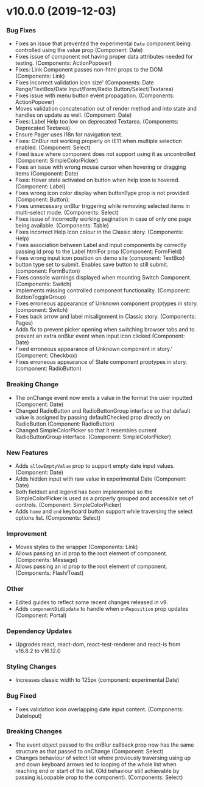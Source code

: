 # v10.0.0 (2019-12-03)
### Bug Fixes
* Fixes an issue that prevented the experimental `Date` component being controlled using the value prop (Component: Date)
* Fixes issue of component not having proper data attributes needed for testing. (Components: ActionPopover)
* Fixes: Link Component passes non-html props to the DOM (Components: Link)
* Fixes incorrect validation icon size' (Components: Date Range/TextBox/Date Input/Form/Radio Button/Select/Textarea)
* Fixes issue with menu button event propagation. (Components: ActionPopover)
* Moves validation concatenation out of render method and into state and handles on update as well. (Component: Date)
* Fixes: Label Help too low on deprecated Textarea. (Components: Deprecated Textarea)
* Ensure Pager uses I18n for navigation text.
* Fixes: OnBlur not working properly on IE11 when multiple selection enabled. (Component: Select)
* Fixed issue where component does not support using it as uncontrolled (Component: SimpleColorPicker)
* Fixes an issue with wrong mouse cursor when hovering or dragging items (Component: Date)
* Fixes: Hover state activated on button when help icon is hovered. (Component: Label)
* Fixes wrong icon color display when buttonType prop is not provided (Component: Button).
* Fixes unnecessary onBlur triggering while removing selected items in multi-select mode. (Components: Select)
* Fixes issue of incorrectly working pagination in case of only one page being available. (Components: Table)
* Fixes incorrect Help Icon colour in the Classic story. (Components: Help)
* Fixes association between Label and input components by correctly passing id prop to the Label htmlFor prop (Component: FormField)
* Fixes wrong input icon position on demo site (component: TextBox)
* button type set to submit. Enables save button to still submit. (component: FormButton)
* Fixes console warnings displayed when mounting Switch Component. (Components: Switch)
* Implements missing controlled component functionality. (Component: ButtonToggleGroup)
* Fixes erroneous appearance of Unknown component proptypes in story. (component: Switch)
* Fixes back arrow and label misalignment in Classic story. (Components: Pages)
* Adds fix to prevent picker opening when switching browser tabs and to prevent an extra onBlur event when input icon clicked (Component: Date)
* Fixed erroneous appearance of Unknown component in story.' (Component: Checkbox)
* Fixes erroneous appearance of State component proptypes in story. (component: RadioButton)

### Breaking Change
* The onChange event now emits a value in the format the user inputted (Component: Date)
* Changed RadioButton and RadioButtonGroup interface so that default value is assigned by passing defaultChecked prop directly on RadioButton (Component: RadioButton)
* Changed SimpleColorPicker so that it resembles current RadioButtonGroup interface. (Component: SimpleColorPicker)

### New Features
* Adds `allowEmptyValue` prop to support empty date input values. (Component: Date)
* Adds hidden input with raw value in experimental Date (Component: Date)
* Both fieldset and legend has been implemented so the SimpleColorPicker is used as a properly grouped and accessible set of controls. (Component: SimpleColorPicker)
* Adds `home` and `end` keyboard button support while traversing the select options list. (Components: Select)

### Improvement
* Moves styles to the wrapper (Components: Link)
* Allows passing an id prop to the root element of component. (Components: Message)
* Allows passing an id prop to the root element of component. (Components: Flash/Toast)

### Other
* Edited guides to reflect some recent changes released in v9.
* Adds `componentDidUpdate` to handle when `onReposition` prop updates (Component: Portal)

### Dependency Updates
* Upgrades react, react-dom, react-test-renderer and react-is from v16.8.2 to v16.12.0

### Styling Changes
* Increases classic width to 125px (component: experimental Date)

### Bug Fixed
* Fixes validation icon overlapping date input content. (Components: DateInput)

### Breaking Changes
* The event object passed to the onBlur callback prop now has the same structure as that passed to onChange (Component: Select)
* Changes behaviour of select list where previously traversing using up and down keyboard arrows led to looping of the whole list when reaching end or start of the list. (Old behaviour still achievable by passing isLoopable prop to the component). (Components: Select)
